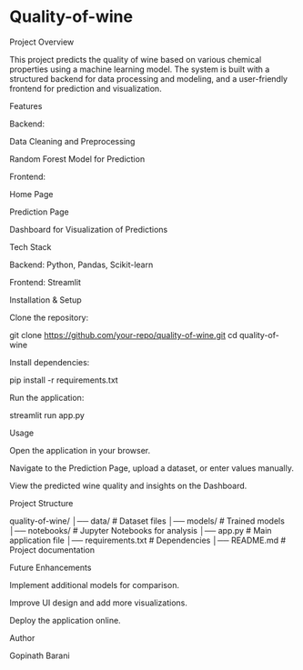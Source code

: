 # Quality-of-wine
Project Overview

This project predicts the quality of wine based on various chemical properties using a machine learning model. The system is built with a structured backend for data processing and modeling, and a user-friendly frontend for prediction and visualization.

Features

Backend:

Data Cleaning and Preprocessing

Random Forest Model for Prediction

Frontend:

Home Page

Prediction Page

Dashboard for Visualization of Predictions

Tech Stack

Backend: Python, Pandas, Scikit-learn

Frontend: Streamlit

Installation & Setup

Clone the repository:

git clone https://github.com/your-repo/quality-of-wine.git
cd quality-of-wine

Install dependencies:

pip install -r requirements.txt

Run the application:

streamlit run app.py

Usage

Open the application in your browser.

Navigate to the Prediction Page, upload a dataset, or enter values manually.

View the predicted wine quality and insights on the Dashboard.

Project Structure

quality-of-wine/
│── data/                     # Dataset files
│── models/                   # Trained models
│── notebooks/                # Jupyter Notebooks for analysis
│── app.py                    # Main application file
│── requirements.txt          # Dependencies
│── README.md                 # Project documentation

Future Enhancements

Implement additional models for comparison.

Improve UI design and add more visualizations.

Deploy the application online.

Author

Gopinath Barani
